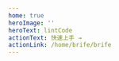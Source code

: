 ```yaml
---
home: true
heroImage: ''
heroText: lintCode
actionText: 快速上手 →
actionLink: /home/brife/brife
---
```

